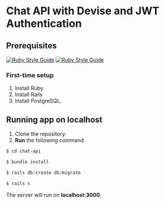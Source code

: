# Chat API with Devise and JWT Authentication

## Prerequisites
[![Ruby Style Guide](https://img.shields.io/badge/Ruby-3.1.1-red)](https://rubystyle.guide)
[![Ruby Style Guide](https://img.shields.io/badge/Rails-7.0.2-brightgreen)](https://rubystyle.guide)

### First-time setup
1. Install Ruby
2. Install Rails
3. Install PostgreSQL.

## Running app on localhost
1. Clone the repository.
2. **Run** the following command.
```bash
$ cd chat-api
```
```bash
$ bundle install
```
```bash
$ rails db:create db:migrate
```
```bash
$ rails s
```
The server will run on **localhost:3000**.
